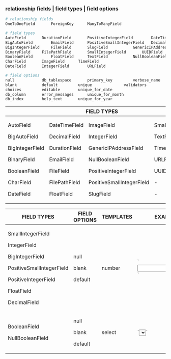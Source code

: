 ### relationship fields | field types | field options
```python
# relationship fields
OneToOneField		ForeignKey		ManyToManyField

# field types
AutoField		DurationField		PositiveIntegerField		DateTimeField
BigAutoField		EmailField		PositiveSmallIntegerField	DecimalField
BigIntegerField		FileField		SlugField			GenericIPAddressField
BinaryField		FilePathField		SmallIntegerField		UUIDField
BooleanField		FloatField		TextField			NullBooleanField
CharField		ImageField		TimeField
DateField		IntegerField		URLField

# field options
null			db_tablespace		primary_key			verbose_name
blank			default			unique				validators
choices			editable		unique_for_date
db_column		error_messages		unique_for_month
db_index		help_text		unique_for_year
```

<table>
    <thead>
        <tr>
            <th colspan=4>FIELD TYPES</th>
			<th></th>
			<th colspan=3>FIELD OPTIONS</th>
        </tr>
    </thead>
    <tbody>
		<tr>
            <td>
		    	<p>AutoField</p>
				<p>BigAutoField</p>
				<p>BigIntegerField</p>
				<p>BinaryField</p>
				<p>BooleanField</p>
				<p>CharField</p>
				<p>DateField</p>
			</td>
			<td>
				<p>DateTimeField</p>
				<p>DecimalField</p>
				<p>DurationField</p>
				<p>EmailField</p>
				<p>FileField</p>
				<p>FilePathField</p>
				<p>FloatField</p>
			</td>
			<td>
				<p>ImageField</p>
				<p>IntegerField</p>
				<p>GenericIPAddressField</p>
				<p>NullBooleanField</p>
				<p>PositiveIntegerField</p>
				<p>PositiveSmallIntegerField</p>
				<p>SlugField</p>
			</td>
			<td>
				<p>SmallIntegerField</p>
				<p>TextField</p>
				<p>TimeField</p>
				<p>URLField</p>
				<p>UUIDField</p>
				<p>-</p>
				<p>-</p>
			</td>
			<td></td>
			<td>
				<p>null</p>
				<p>blank</p>
				<p>choices</p>
				<p>db_column</p>
				<p>db_index</p>
				<p>db_tablespace</p>
				<p>default</p>
			</td>
			<td>
				<p>editable</p>
				<p>error_messages</p>
				<p>help_text</p>
				<p>primary_key</p>
				<p>unique</p>
				<p>unique_for_date</p>
				<p>unique_for_month</p>
			</td>
			<td>
				<p>unique_for_year</p>
				<p>verbose_name</p>
				<p>validators</p>
				<p>-</p>
				<p>-</p>
				<p>-</p>
				<p>-</p>
			</td>
        </tr>
    </tbody>
</table>


<table>
    <thead>
        <tr>
            <th>FIELD TYPES</th>
            <th>FIELD OPTIONS</th>
			<th>TEMPLATES</th>
			<th>EXAMPLE</th>
        </tr>
    </thead>
    <tbody>
		<tr>
            <td>
		    	<p>SmallIntegerField</p>
				<p>IntegerField</p>
				<p>BigIntegerField</p>
				<p>PositiveSmallIntegerField</p>
				<p>PositiveIntegerField</p>
				<p>FloatField</p>
				<p>DecimalField</p>
			</td>
			<td>
				<p>null</p>
				<p>blank</p>
				<p>default</p>
			</td>
			<td>
				number
			</td>
			<td>
				`<input type='number' />`
			</td>
        </tr>
		<tr>
            <td>
		    	<p>BooleanField</p>
				<p>NullBooleanField</p>
			</td>
			<td>
				<p>null</p>
				<p>blank</p>
				<p>default</p>
			</td>
			<td>
				select
			</td>
			<td>
				`<select></select>`
			</td>
        </tr>
    </tbody>
</table>

